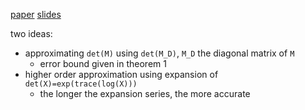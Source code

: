 [paper](http://www4.ncsu.edu/~ipsen/ps/tr03-30.pdf)
[slides](http://www4.ncsu.edu/~ipsen/ps/slides_iwasep.pdf)

two ideas:

- approximating `det(M)` using `det(M_D)`, `M_D` the diagonal matrix of `M`
  - error bound given in theorem 1
- higher order approximation using expansion of `det(X)=exp(trace(log(X)))`
  - the longer the expansion series, the more accurate